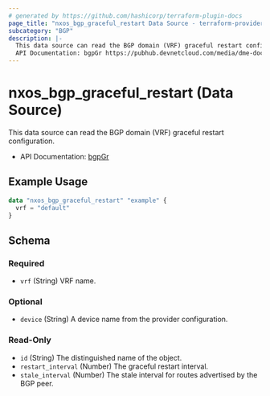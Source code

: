 ```yaml
---
# generated by https://github.com/hashicorp/terraform-plugin-docs
page_title: "nxos_bgp_graceful_restart Data Source - terraform-provider-nxos"
subcategory: "BGP"
description: |-
  This data source can read the BGP domain (VRF) graceful restart configuration.
  API Documentation: bgpGr https://pubhub.devnetcloud.com/media/dme-docs-10-2-2/docs/Routing%20and%20Forwarding/bgp:Gr/
---
```


# nxos_bgp_graceful_restart (Data Source)

This data source can read the BGP domain (VRF) graceful restart configuration.

- API Documentation: [bgpGr](https://pubhub.devnetcloud.com/media/dme-docs-10-2-2/docs/Routing%20and%20Forwarding/bgp:Gr/)

## Example Usage

```terraform
data "nxos_bgp_graceful_restart" "example" {
  vrf = "default"
}
```

<!-- schema generated by tfplugindocs -->
## Schema

### Required

- `vrf` (String) VRF name.

### Optional

- `device` (String) A device name from the provider configuration.

### Read-Only

- `id` (String) The distinguished name of the object.
- `restart_interval` (Number) The graceful restart interval.
- `stale_interval` (Number) The stale interval for routes advertised by the BGP peer.


